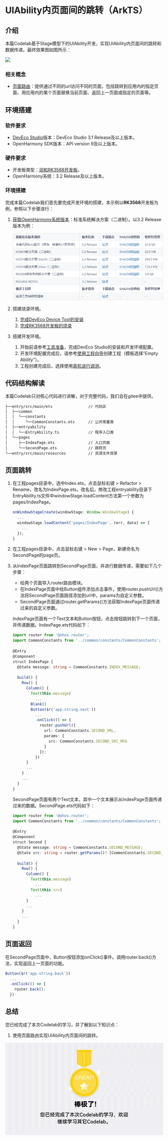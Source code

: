 # UIAbility内页面间的跳转（ArkTS）

## 介绍
本篇Codelab基于Stage模型下的UIAbility开发，实现UIAbility内页面间的跳转和数据传递。最终效果图如图所示：

![](figures/pageRouter.gif)

### 相关概念

-   [页面路由](https://gitee.com/openharmony/docs/blob/master/zh-cn/application-dev/reference/apis/js-apis-router.md)：提供通过不同的url访问不同的页面，包括跳转到应用内的指定页面、用应用内的某个页面替换当前页面、返回上一页面或指定的页面等。

## 环境搭建

### 软件要求

-   [DevEco Studio](https://gitee.com/openharmony/docs/blob/master/zh-cn/application-dev/quick-start/start-overview.md#%E5%B7%A5%E5%85%B7%E5%87%86%E5%A4%87)版本：DevEco Studio 3.1 Release及以上版本。
-   OpenHarmony SDK版本：API version 9及以上版本。

### 硬件要求

-   开发板类型：[润和RK3568开发板](https://gitee.com/openharmony/docs/blob/master/zh-cn/device-dev/quick-start/quickstart-appendix-rk3568.md)。
-   OpenHarmony系统：3.2 Release及以上版本。

### 环境搭建

完成本篇Codelab我们首先要完成开发环境的搭建，本示例以**RK3568**开发板为例，参照以下步骤进行：

1.  [获取OpenHarmony系统版本](https://gitee.com/openharmony/docs/blob/master/zh-cn/device-dev/get-code/sourcecode-acquire.md#%E8%8E%B7%E5%8F%96%E6%96%B9%E5%BC%8F3%E4%BB%8E%E9%95%9C%E5%83%8F%E7%AB%99%E7%82%B9%E8%8E%B7%E5%8F%96)：标准系统解决方案（二进制）。以3.2 Release版本为例：

    ![](figures/systemVersion.png)

2.  搭建烧录环境。
    1.  [完成DevEco Device Tool的安装](https://gitee.com/openharmony/docs/blob/master/zh-cn/device-dev/quick-start/quickstart-ide-env-win.md)
    2.  [完成RK3568开发板的烧录](https://gitee.com/openharmony/docs/blob/master/zh-cn/device-dev/quick-start/quickstart-ide-3568-burn.md)

3.  搭建开发环境。
    1.  开始前请参考[工具准备](https://gitee.com/openharmony/docs/blob/master/zh-cn/application-dev/quick-start/start-overview.md#%E5%B7%A5%E5%85%B7%E5%87%86%E5%A4%87)，完成DevEco Studio的安装和开发环境配置。
    2.  开发环境配置完成后，请参考[使用工程向导](https://gitee.com/openharmony/docs/blob/master/zh-cn/application-dev/quick-start/start-with-ets-stage.md#创建ets工程)创建工程（模板选择“Empty Ability”）。
    3.  工程创建完成后，选择使用[真机进行调测](https://gitee.com/openharmony/docs/blob/master/zh-cn/application-dev/quick-start/start-with-ets-stage.md#使用真机运行应用)。

## 代码结构解读

本篇Codelab只对核心代码进行讲解，对于完整代码，我们会在gitee中提供。

```
├──entry/src/main/ets                // 代码区
│  ├──common
│  │  └──constants
│  │     └──CommonConstants.ets      // 公共常量类
│  ├──entryability
│  │  └──EntryAbility.ts             // 程序入口类
│  └──pages
│     ├──IndexPage.ets               // 入口页面
│     └──SecondPage.ets              // 跳转页
└──entry/src/main/resources          // 资源文件目录
```


## 页面跳转

1.  在工程pages目录中，选中Index.ets，点击鼠标右键 \> Refactor \> Rename，改名为IndexPage.ets。改名后，修改工程entryability目录下EntryAbility.ts文件中windowStage.loadContent方法第一个参数为pages/IndexPage。

    ```typescript
    onWindowStageCreate(windowStage: Window.WindowStage) {
      ...
      windowStage.loadContent('pages/IndexPage', (err, data) => {
        ...
      });
    }
    ```

2.  在工程pages目录中，点击鼠标右键 \> New \> Page，新建命名为SecondPage的page页。
3.  从IndexPage页面跳转到SecondPage页面，并进行数据传递，需要如下几个步骤：

    -   给两个页面导入router路由模块。
    -   在IndexPage页面中给Button组件添加点击事件，使用router.pushUrl\(\)方法将SecondPage页面路径添加到url中，params为自定义参数。
    -   SecondPage页面通过router.getParams\(\)方法获取IndexPage页面传递过来的自定义参数。

    IndexPage页面有一个Text文本和Button按钮，点击按钮跳转到下一个页面，并传递数据。IndexPage.ets代码如下：

    ```typescript
    import router from '@ohos.router';
    import CommonConstants from '../common/constants/CommonConstants';
    
    @Entry
    @Component
    struct IndexPage {
      @State message: string = CommonConstants.INDEX_MESSAGE;
    
      build() {
        Row() {
          Column() {
            Text(this.message)
              ...
            Blank()
            Button($r('app.string.next'))
              ...
              .onClick(() => {
                router.pushUrl({
                  url: CommonConstants.SECOND_URL,
                  params: {
                    src: CommonConstants.SECOND_SRC_MSG
                  }
                });
              })
          }
          ...
        }
        ...
      }
    }
    ```

    SecondPage页面有两个Text文本，其中一个文本展示从IndexPage页面传递过来的数据。SecondPage.ets代码如下：

    ```typescript
    import router from '@ohos.router';
    import CommonConstants from '../common/constants/CommonConstants';
    
    @Entry
    @Component
    struct Second {
      @State message: string = CommonConstants.SECOND_MESSAGE;
      @State src: string = router.getParams()?.[CommonConstants.SECOND_SRC_PARAM];
    
      build() {
        Row() {
          Column() {
            Text(this.message)
              ...
            Text(this.src)
              ...
          }
          ...
        }
        ...
      }
    }
    ```
## 页面返回

在SecondPage页面中，Button按钮添加onClick()事件。调用router.back()方法，实现返回上一页面的功能。

```typescript
Button($r('app.string.back'))
  ...
  .onClick(() => {
    router.back();
  })
```
## 总结

您已经完成了本次Codelab的学习，并了解到以下知识点：

1. 使用页面路由实现UIAbility内页面间的跳转。

![](figures/summarize.gif)